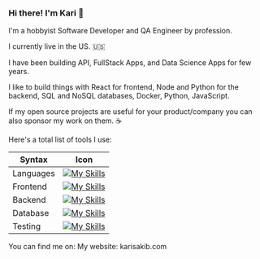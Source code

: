 ### Hi there! I'm Kari 👋

I'm a hobbyist Software Developer and QA Engineer by profession. 

I currently live in the US. 🇺🇸

I have been building API, FullStack Apps, and Data Science Apps for few years.

I like to build things with React for frontend, Node and Python for the backend, SQL and NoSQL databases, Docker, Python, JavaScript.

If my open source projects are useful for your product/company you can also sponsor my work on them. ☕

Here's a total list of tools I use:

| Syntax      | Icon |
| ----------- | ----------- |
| Languages      | [![My Skills](https://skillicons.dev/icons?i=js,ts,py,cs,java)](https://github.com/karisakib/karisakib)    |
| Frontend   | [![My Skills](https://skillicons.dev/icons?i=react,figma,nextjs,tailwind)](https://github.com/karisakib/karisakib)        |
|Backend |[![My Skills](https://skillicons.dev/icons?i=postman,aws,docker,dotnet,express,flask,githubactions)](https://github.com/karisakib/karisakib) |
|Database | [![My Skills](https://skillicons.dev/icons?i=mongodb,mysql,postgres)](https://github.com/karisakib/karisakib) |
| Testing |[![My Skills](https://skillicons.dev/icons?i=selenium,gherkin,cypress,playwright)](https://github.com/karisakib/karisakib) |


You can find me on:
My website: karisakib.com
